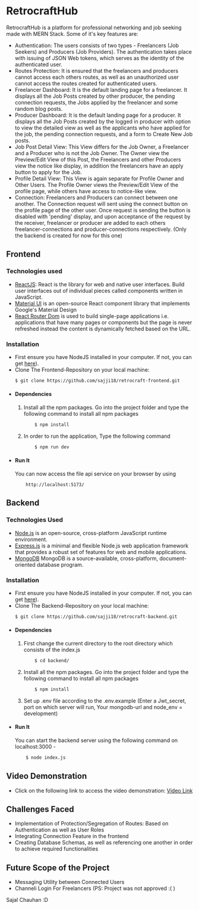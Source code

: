 
# RetrocraftHub
RetrocraftHub is a platform for professional networking and job seeking made with MERN Stack. Some of it's key features are: 
* Authentication: The users consists of two types -  Freelancers (Job Seekers) and Producers (Job Providers). The authentication takes place with issuing of JSON Web tokens, which serves as the identity of the authenticated user.
* Routes Protection: It is ensured that the freelancers and producers cannot access each others routes, as well as an unauthorized user cannot access the routes created for authenticated users.
* Freelancer Dashboard: It is the default landing page for a freelancer. It displays all the Job Posts created by other producer, the pending connection requests, the Jobs applied by the freelancer and some random blog posts. 
* Producer Dashboard: It is the default landing page for a producer. It displays all the Job Posts created by the logged in producer with option to view the detailed view as well as the applicants who have applied for the job, the pending connection requests, and a form to Create New Job posts.
* Job Post Detail View: This View differs for the Job Owner, a Freelancer and a Producer who is not the Job Owner. The Owner view the Preview/Edit View of this Post, the Freelancers and other Producers view the notice like display, in addition the freelancers have an apply button to apply for the Job.
* Profile Detail View: This View is again separate for Profile Owner and Other Users. The Profile Owner views the Preview/Edit View of the profile page, while others have access to notice-like view.
* Connection: Freelancers and Producers can connect between one another. The Connection request will sent using the connect button on the profile page of the other user. Once request is sending the button is disabled with 'pending' display, and upon acceptance of the request by the receiver, freelancer or producer are added to each others freelancer-connections and producer-connections respectively. (Only the backend is created for now for this one)  
## Frontend
### Technologies used
* [ReactJS](https://react.dev/): React is the library for web and native user interfaces. Build user interfaces out of individual pieces called components written in JavaScript.
* [Material UI](https://mui.com/material-ui/) is an open-source React component library that implements Google's Material Design
* [React Router Dom](https://reactrouter.com/en/main) is used to build single-page applications i.e. applications that have many pages or components but the page is never refreshed instead the content is dynamically fetched based on the URL.
### Installation
* First ensure you have NodeJS installed in your computer. If not, you can get [here](https://nodejs.org/en/)).
* Clone The Frontend-Repository on your local machine: 
    ```bash
    $ git clone https://github.com/sajji18/retrocraft-frontend.git
    ```
* #### Dependencies
    1. Install all the npm packages. Go into the project    folder and type the following command to install all npm packages
        ```bash
            $ npm install
        ```
    2. In order to run the application, Type the following command
        ```bash
            $ npm run dev
        ```
* #### Run It
    You can now access the file api service on your browser by using
    ```
        http://localhost:5173/
    ```
## Backend
### Technologies Used
* [Node.js](https://nodejs.org/en) is an open-source, cross-platform JavaScript runtime environment.
* [Express.js](https://expressjs.com/) is a minimal and flexible Node.js web application framework that provides a robust set of features for web and mobile applications.
* [MongoDB](https://www.mongodb.com/) MongoDB is a source-available, cross-platform, document-oriented database program.
### Installation
* First ensure you have NodeJS installed in your computer. If not, you can get [here](https://nodejs.org/en/)).
* Clone The Backend-Repository on your local machine: 
    ```bash
    $ git clone https://github.com/sajji18/retrocraft-backend.git
    ```
* #### Dependencies
    1. First change the current directory to the root directory which consists of the index.js
        ```bash
            $ cd backend/
        ```
    2. Install all the npm packages. Go into the project    folder and type the following command to install all npm packages
        ```bash
            $ npm install
        ```
    3. Set up .env file according to the .env.example (Enter a Jwt_secret, port on which server will run, Your mongodb-url and node_env = development)
* #### Run It
    You can start the backend server using the following command on localhost:3000 - 
    ```bash
        $ node index.js
    ```
## Video Demonstration
* Click on the following link to access the video demonstration: [Video Link](https://drive.google.com/drive/u/1/folders/1BHauXEPc24btMv8Qt1ahxvFsouChOQKs)
## Challenges Faced
* Implementation of Protection/Segregation of Routes: Based on Authentication as well as User Roles
* Integrating Connection Feature in the frontend
* Creating Database Schemas, as well as referencing one another in order to achieve required functionalities

## Future Scope of the Project
* Messaging Utility between Connected Users
* Channeli Login For Freelancers (PS: Project was not approved :( )

Sajal Chauhan :D
